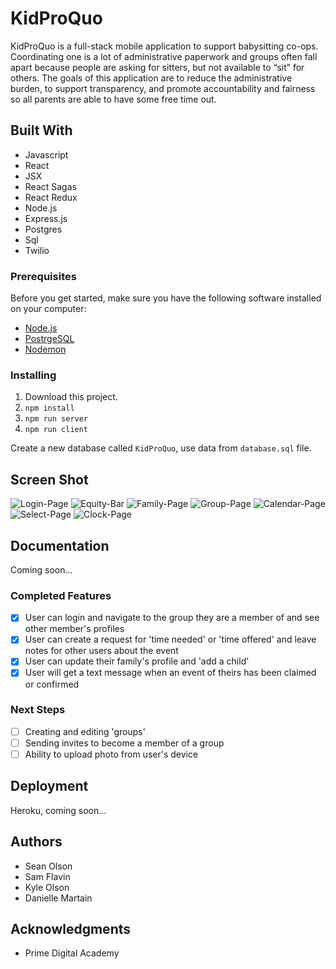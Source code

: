 
# KidProQuo

KidProQuo is a full-stack mobile application to support babysitting co-ops. Coordinating one is a lot of administrative paperwork and groups often fall apart because people are asking for sitters, but not available to “sit” for others. The goals of this application are to reduce the administrative burden, to support transparency,  and promote accountability and fairness so all parents are able to have some free time out.


## Built With

- Javascript
- React
- JSX
- React Sagas
- React Redux
- Node.js
- Express.js
- Postgres
- Sql
- Twilio


### Prerequisites

Before you get started, make sure you have the following software installed on your computer:

- [Node.js](https://nodejs.org/en/)
- [PostrgeSQL](https://www.postgresql.org/)
- [Nodemon](https://nodemon.io/)


### Installing

1. Download this project.
2. `npm install`
3. `npm run server`
4. `npm run client`

Create a new database called `KidProQuo`, use data from `database.sql` file.




## Screen Shot

![Login-Page](public/images/login-page.png)
![Equity-Bar](public/images/equity-bar.png)
![Family-Page](public/images/family-page.png)
![Group-Page](public/images/group-page.png)
![Calendar-Page](public/images/calendar-page.png)
![Select-Page](public/images/select-page.png)
![Clock-Page](public/images/clock-page.png)


## Documentation

Coming soon...

### Completed Features

- [x] User can login and navigate to the group they are a member of and see other member's profiles
- [x] User can create a request for 'time needed' or 'time offered' and leave notes for other users about the event
- [x] User can update their family's profile and 'add a child'
- [x] User will get a text message when an event of theirs has been claimed or confirmed

### Next Steps 

- [ ] Creating and editing 'groups'
- [ ] Sending invites to become a member of a group
- [ ] Ability to upload photo from user's device

## Deployment

Heroku, coming soon...

## Authors

* Sean Olson
* Sam Flavin
* Kyle Olson
* Danielle Martain


## Acknowledgments

* Prime Digital Academy
